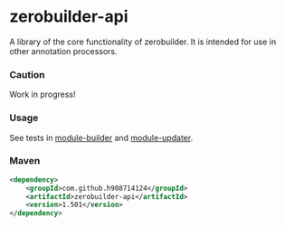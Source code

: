 # zerobuilder-api

A library of the core functionality of zerobuilder.
It is intended for use in other annotation processors.

### Caution

Work in progress!

### Usage

See tests in [module-builder](../modules/module-builder) and [module-updater](../modules/module-updater).

### Maven

````xml
<dependency>
    <groupId>com.github.h908714124</groupId>
    <artifactId>zerobuilder-api</artifactId>
    <version>1.501</version>
</dependency>
````

